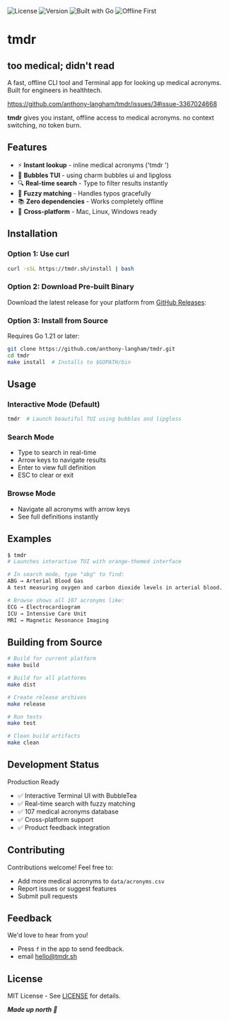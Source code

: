 ![License](https://img.shields.io/badge/license-MIT-blue)
![Version](https://img.shields.io/badge/version-v0.4-orange)
![Built with Go](https://img.shields.io/badge/built%20with-Go-informational)
![Offline First](https://img.shields.io/badge/offline-first-success)

# tmdr 

## too medical; didn't read

A fast, offline CLI tool and Terminal app for looking up medical acronyms. Built for engineers in healthtech.

https://github.com/anthony-langham/tmdr/issues/3#issue-3367024668

**tmdr** gives you instant, offline access to medical acronyms. no context switching, no token burn. 

## Features

- ⚡ **Instant lookup** - inline medical acronyms ('tmdr <acronym>')
- 🎨 **Bubbles TUI** - using charm bubbles ui and lipgloss
- 🔍 **Real-time search** - Type to filter results instantly
- 🎯 **Fuzzy matching** - Handles typos gracefully
- 📚 **Zero dependencies** - Works completely offline
- 🚀 **Cross-platform** - Mac, Linux, Windows ready

## Installation

### Option 1: Use curl

```bash
curl -sSL https://tmdr.sh/install | bash
```

### Option 2: Download Pre-built Binary

Download the latest release for your platform from [GitHub Releases](https://github.com/anthony-langham/tmdr/releases):

### Option 3: Install from Source

Requires Go 1.21 or later:

```bash
git clone https://github.com/anthony-langham/tmdr.git
cd tmdr
make install  # Installs to $GOPATH/bin
```

## Usage

### Interactive Mode (Default)

```bash
tmdr  # Launch beautiful TUI using bubbles and lipgloss
```

### Search Mode
- Type to search in real-time
- Arrow keys to navigate results
- Enter to view full definition
- ESC to clear or exit

### Browse Mode
- Navigate all acronyms with arrow keys
- See full definitions instantly

## Examples

```bash
$ tmdr
# Launches interactive TUI with orange-themed interface

# In search mode, type "abg" to find:
ABG → Arterial Blood Gas
A test measuring oxygen and carbon dioxide levels in arterial blood.

# Browse shows all 107 acronyms like:
ECG → Electrocardiogram
ICU → Intensive Care Unit
MRI → Magnetic Resonance Imaging
```

## Building from Source

```bash
# Build for current platform
make build

# Build for all platforms
make dist

# Create release archives
make release

# Run tests
make test

# Clean build artifacts
make clean
```

## Development Status

Production Ready
- ✅ Interactive Terminal UI with BubbleTea
- ✅ Real-time search with fuzzy matching
- ✅ 107 medical acronyms database
- ✅ Cross-platform support
- ✅ Product feedback integration

## Contributing

Contributions welcome! Feel free to:
- Add more medical acronyms to `data/acronyms.csv`
- Report issues or suggest features
- Submit pull requests

## Feedback

We'd love to hear from you! 
- Press `f` in the app to send feedback. 
- email hello@tmdr.sh

## License

MIT License - See [LICENSE](LICENSE) for details.

***Made up north 🐝***

